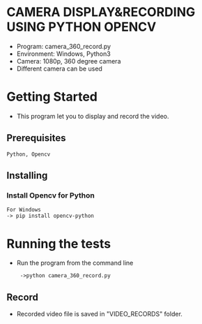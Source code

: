 # CAMERA DISPLAY&RECORDING USING PYTHON OPENCV
- Program: camera_360_record.py
- Environment: Windows, Python3
- Camera: 1080p, 360 degree camera
- Different camera can be used

# Getting Started
- This program let you to display and record the video.

## Prerequisites
    Python, Opencv

## Installing
### Install Opencv for Python
    For Windows
    -> pip install opencv-python

# Running the tests
 - Run the program from the command line

        ->python camera_360_record.py

## Record
- Recorded video file is saved in "VIDEO_RECORDS" folder.
